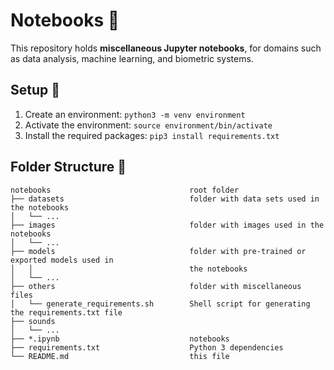 # Notebooks 📓

This repository holds **miscellaneous Jupyter notebooks**, for domains such as data analysis, machine learning, and biometric systems.

## Setup 🔧

1. Create an environment: `python3 -m venv environment`
2. Activate the environment: `source environment/bin/activate`
3. Install the required packages: `pip3 install requirements.txt`

## Folder Structure 📁

```
notebooks                               root folder
├── datasets                            folder with data sets used in the notebooks
│   └── ...
├── images                              folder with images used in the notebooks
│   └── ...
├── models                              folder with pre-trained or exported models used in
│   │                                   the notebooks
│   └── ...
├── others                              folder with miscellaneous files
│   └── generate_requirements.sh        Shell script for generating the requirements.txt file
├── sounds
│   └── ...
├── *.ipynb                             notebooks
├── requirements.txt                    Python 3 dependencies
└── README.md                           this file
```